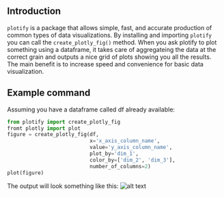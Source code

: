 ## Introduction
`plotify` is a package that allows simple, fast, and accurate production of common types of data visualizations.
By installing and importing `plotify` you can call the `create_plotly_fig()` method. 
When you ask plotify to plot something using a dataframe, it takes care of aggregateing the data at the correct grain
and outputs a nice grid of plots showing you all the results.
The main benefit is to increase speed and convenience for basic data visualization.

## Example command
Assuming you have a dataframe called df already available:
```python
from plotify import create_plotly_fig
fromt plotly import plot
figure = create_plotly_fig(df, 
                           x='x_axis_column_name', 
                           value='y_axis_column_name', 
                           plot_by='dim_1',
                           color_by=['dim_2', 'dim_3'], 
                           number_of_columns=2)
plot(figure)
```

The output will look something like this:
![alt text](https://github.com/Shopify/visualization-tools/blob/master/example_plots.png "examples plots")
